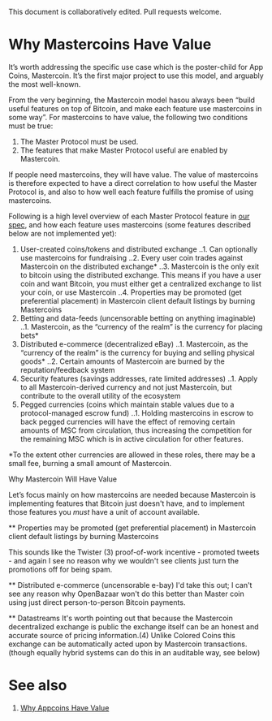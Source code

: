 This document is collaboratively edited. Pull requests welcome.

Why Mastercoins Have Value
============

It’s worth addressing the specific use case which is the poster-child for App Coins, Mastercoin. It’s the first major project to use this model, and arguably the most well-known.

From the very beginning, the Mastercoin model hasou always been “build useful features on top of Bitcoin, and make each feature use mastercoins in some way”. For mastercoins to have value, the following two conditions must be true:

1. The Master Protocol must be used.
2. The features that make Master Protocol useful are enabled by Mastercoin.

If people need mastercoins, they will have value. The value of mastercoins is therefore expected to have a direct correlation to how useful the Master Protocol is, and also to how well each feature fulfills the promise of using mastercoins.

Following is a high level overview of each Master Protocol feature in [our spec](https://github.com/mastercoin-MSC/spec/blob/master/README.md), and how each feature uses mastercoins (some features described below are not implemented yet):

1. User-created coins/tokens and distributed exchange
..1. Can optionally use mastercoins for fundraising
..2. Every user coin trades against Mastercoin on the distributed exchange*
..3. Mastercoin is the only exit to bitcoin using the distributed exchange. This means if you have a user coin and want Bitcoin, you must either get a centralized exchange to list your coin, or use Mastercoin
..4. Properties may be promoted (get preferential placement) in Mastercoin client default listings by burning Mastercoins
2. Betting and data-feeds (uncensorable betting on anything imaginable)
..1. Mastercoin, as the “currency of the realm” is the currency for placing bets*
3. Distributed e-commerce (decentralized eBay)
..1. Mastercoin, as the “currency of the realm” is the currency for buying and selling physical goods*
..2. Certain amounts of Mastercoin are burned by the reputation/feedback system
4. Security features (savings addresses, rate limited addresses)
..1. Apply to all Mastercoin-derived currency and not just Mastercoin, but contribute to the overall utility of the ecosystem
5. Pegged currencies (coins which maintain stable values due to a protocol-managed escrow fund)
..1. Holding mastercoins in escrow to back pegged currencies will have the effect of removing certain amounts of MSC from circulation, thus increasing the competition for the remaining MSC which is in active circulation for other features.

*To the extent other currencies are allowed in these roles, there may be a small fee, burning a small amount of Mastercoin.

Why Mastercoin Will Have Value

Let’s focus mainly on how mastercoins are needed because Mastercoin is implementing features that Bitcoin just doesn't have, and to implement those features you *must* have a unit of account available.

** Properties may be promoted (get preferential placement) in Mastercoin client default listings by burning Mastercoins

This sounds like the Twister (3) proof-of-work incentive - promoted tweets - and again I see no reason why we wouldn't see clients just turn the promotions off for being spam.

** Distributed e-commerce (uncensorable e-bay)
I'd take this out; I can't see any reason why OpenBazaar won't do this better than Master coin using just direct person-to-person Bitcoin payments.

** Datastreams
It's worth pointing out that because the Mastercoin decentralized	exchange is public the exchange itself can be an honest and accurate source of pricing information.(4) Unlike Colored Coins this exchange can be automatically acted upon by Mastercoin transactions. (though equally hybrid systems can do this in an auditable way, see below)


See also
========

1. [Why Appcoins Have Value](https://github.com/DavidJohnstonCEO/TheValueofAppCoins)
